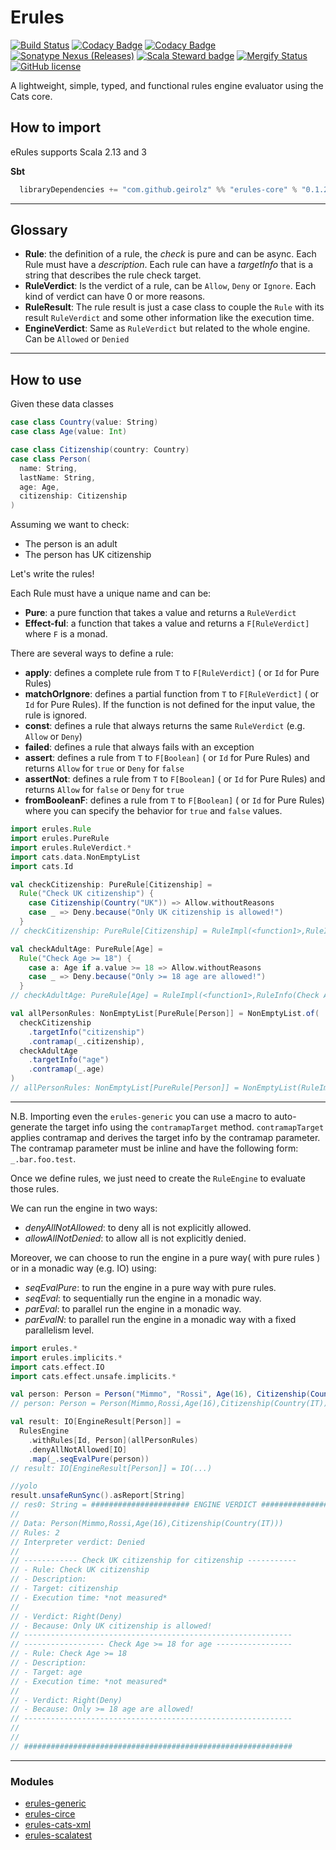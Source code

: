 # Erules
[![Build Status](https://github.com/geirolz/erules/actions/workflows/cicd.yml/badge.svg)](https://github.com/geirolz/erules/actions)
[![Codacy Badge](https://api.codacy.com/project/badge/Grade/db3274b55e0c4031803afb45f58d4413)](https://www.codacy.com/manual/david.geirola/erules?utm_source=github.com&amp;utm_medium=referral&amp;utm_content=geirolz/erules&amp;utm_campaign=Badge_Grade)
[![Codacy Badge](https://app.codacy.com/project/badge/Coverage/3c5de42e8bfd493d8a47478541118a4f)](https://app.codacy.com/gh/geirolz/erules/dashboard?utm_source=gh&utm_medium=referral&utm_content=&utm_campaign=Badge_coverage)
[![Sonatype Nexus (Releases)](https://img.shields.io/nexus/r/com.github.geirolz/erules-core_2.13?server=https%3A%2F%2Foss.sonatype.org)](https://mvnrepository.com/artifact/com.github.geirolz/erules-core)
[![Scala Steward badge](https://img.shields.io/badge/Scala_Steward-helping-blue.svg?style=flat&logo=data:image/png;base64,iVBORw0KGgoAAAANSUhEUgAAAA4AAAAQCAMAAAARSr4IAAAAVFBMVEUAAACHjojlOy5NWlrKzcYRKjGFjIbp293YycuLa3pYY2LSqql4f3pCUFTgSjNodYRmcXUsPD/NTTbjRS+2jomhgnzNc223cGvZS0HaSD0XLjbaSjElhIr+AAAAAXRSTlMAQObYZgAAAHlJREFUCNdNyosOwyAIhWHAQS1Vt7a77/3fcxxdmv0xwmckutAR1nkm4ggbyEcg/wWmlGLDAA3oL50xi6fk5ffZ3E2E3QfZDCcCN2YtbEWZt+Drc6u6rlqv7Uk0LdKqqr5rk2UCRXOk0vmQKGfc94nOJyQjouF9H/wCc9gECEYfONoAAAAASUVORK5CYII=)](https://scala-steward.org)
[![Mergify Status](https://img.shields.io/endpoint.svg?url=https://api.mergify.com/v1/badges/geirolz/erules&style=flat)](https://mergify.io)
[![GitHub license](https://img.shields.io/github/license/geirolz/erules)](https://github.com/geirolz/erules/blob/main/LICENSE)

A lightweight, simple, typed, and functional rules engine evaluator using the Cats core.

## How to import

eRules supports Scala 2.13 and 3

**Sbt**
```sbt
  libraryDependencies += "com.github.geirolz" %% "erules-core" % "0.1.2"
```

---

## Glossary
- **Rule**: the definition of a rule, the *check* is pure and can be async. Each Rule must have a *description*. Each rule can have a *targetInfo* that is a string that describes the rule check target.
- **RuleVerdict**: Is the verdict of a rule, can be `Allow`, `Deny` or `Ignore`. Each kind of verdict can have 0 or more reasons.
- **RuleResult**: The rule result is just a case class to couple the `Rule` with its result `RuleVerdict` and some other information like the execution time.
- **EngineVerdict**: Same as `RuleVerdict` but related to the whole engine. Can be `Allowed` or `Denied`

---

## How to use

Given these data classes
```scala
case class Country(value: String)
case class Age(value: Int)

case class Citizenship(country: Country)
case class Person(
  name: String,
  lastName: String,
  age: Age,
  citizenship: Citizenship
)
```

Assuming we want to check:
- The person is an adult
- The person has UK citizenship

Let's write the rules!

Each Rule must have a unique name and can be:
- **Pure**: a pure function that takes a value and returns a `RuleVerdict`
- **Effect-ful**: a function that takes a value and returns a `F[RuleVerdict]` where `F` is a monad.

There are several ways to define a rule:
- **apply**: defines a complete rule from `T` to `F[RuleVerdict]` ( or `Id` for Pure Rules)
- **matchOrIgnore**: defines a partial function from `T` to `F[RuleVerdict]` ( or `Id` for Pure Rules). If the function is not defined for the input value, the rule is ignored.
- **const**: defines a rule that always returns the same `RuleVerdict` (e.g. `Allow` or `Deny`)
- **failed**: defines a rule that always fails with an exception
- **assert**: defines a rule from `T` to `F[Boolean]` ( or `Id` for Pure Rules) and returns `Allow` for `true` or `Deny` for `false`
- **assertNot**: defines a rule from `T` to `F[Boolean]` ( or `Id` for Pure Rules) and returns `Allow` for `false` or `Deny` for `true`
- **fromBooleanF**: defines a rule from `T` to `F[Boolean]` ( or `Id` for Pure Rules) where you can specify the behavior for `true` and `false` values.


```scala
import erules.Rule
import erules.PureRule
import erules.RuleVerdict.*
import cats.data.NonEmptyList
import cats.Id

val checkCitizenship: PureRule[Citizenship] =
  Rule("Check UK citizenship") {
    case Citizenship(Country("UK")) => Allow.withoutReasons
    case _ => Deny.because("Only UK citizenship is allowed!")
  }
// checkCitizenship: PureRule[Citizenship] = RuleImpl(<function1>,RuleInfo(Check UK citizenship,None,None))

val checkAdultAge: PureRule[Age] =
  Rule("Check Age >= 18") {
    case a: Age if a.value >= 18 => Allow.withoutReasons
    case _ => Deny.because("Only >= 18 age are allowed!")
  }
// checkAdultAge: PureRule[Age] = RuleImpl(<function1>,RuleInfo(Check Age >= 18,None,None))

val allPersonRules: NonEmptyList[PureRule[Person]] = NonEmptyList.of(
  checkCitizenship
    .targetInfo("citizenship")
    .contramap(_.citizenship),
  checkAdultAge
    .targetInfo("age")
    .contramap(_.age)
)
// allPersonRules: NonEmptyList[PureRule[Person]] = NonEmptyList(RuleImpl(scala.Function1$$Lambda$12770/0x000000080343ed50@4f3549e4,RuleInfo(Check UK citizenship,None,Some(citizenship))), RuleImpl(scala.Function1$$Lambda$12770/0x000000080343ed50@5c9b046d,RuleInfo(Check Age >= 18,None,Some(age))))
```

---

N.B. Importing even the `erules-generic` you can use a macro to auto-generate the target info using the `contramapTarget` method. `contramapTarget` applies contramap and derives the target info by the contramap parameter. The contramap parameter must be inline and have the following form: `_.bar.foo.test`.

Once we define rules, we just need to create the `RuleEngine` to evaluate those rules.

We can run the engine in two ways:
- *denyAllNotAllowed*: to deny all is not explicitly allowed.
- *allowAllNotDenied*: to allow all is not explicitly denied.

Moreover, we can choose to run the engine in a pure way( with pure rules ) or in a monadic way (e.g. IO) using:
- *seqEvalPure*: to run the engine in a pure way with pure rules.
- *seqEval*: to sequentially run the engine in a monadic way.
- *parEval*: to parallel run the engine in a monadic way.
- *parEvalN*: to parallel run the engine in a monadic way with a fixed parallelism level.


```scala
import erules.*
import erules.implicits.*
import cats.effect.IO
import cats.effect.unsafe.implicits.*

val person: Person = Person("Mimmo", "Rossi", Age(16), Citizenship(Country("IT")))
// person: Person = Person(Mimmo,Rossi,Age(16),Citizenship(Country(IT)))

val result: IO[EngineResult[Person]] =
  RulesEngine
    .withRules[Id, Person](allPersonRules)
    .denyAllNotAllowed[IO]
    .map(_.seqEvalPure(person))
// result: IO[EngineResult[Person]] = IO(...)

//yolo
result.unsafeRunSync().asReport[String]
// res0: String = ###################### ENGINE VERDICT ######################
// 
// Data: Person(Mimmo,Rossi,Age(16),Citizenship(Country(IT)))
// Rules: 2
// Interpreter verdict: Denied
// 
// ------------ Check UK citizenship for citizenship -----------
// - Rule: Check UK citizenship
// - Description: 
// - Target: citizenship
// - Execution time: *not measured*
// 
// - Verdict: Right(Deny)
// - Because: Only UK citizenship is allowed!
// ------------------------------------------------------------
// ------------------ Check Age >= 18 for age -----------------
// - Rule: Check Age >= 18
// - Description: 
// - Target: age
// - Execution time: *not measured*
// 
// - Verdict: Right(Deny)
// - Because: Only >= 18 age are allowed!
// ------------------------------------------------------------
// 
// 
// ############################################################
```

---

### Modules
- [erules-generic](https://github.com/geirolz/erules/tree/main/modules/generic)
- [erules-circe](https://github.com/geirolz/erules/tree/main/modules/circe)
- [erules-cats-xml](https://github.com/geirolz/erules/tree/main/modules/cats-xml)
- [erules-scalatest](https://github.com/geirolz/erules/tree/main/modules/scalatest)
